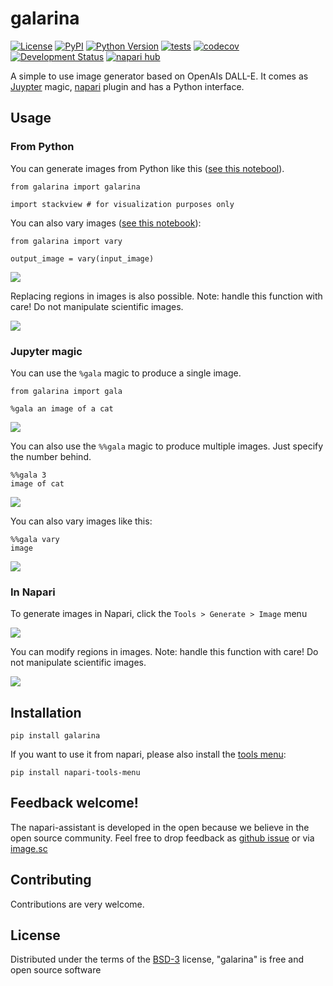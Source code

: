 # galarina
[![License](https://img.shields.io/pypi/l/galarina.svg?color=green)](https://github.com/haesleinhuepf/galarina/raw/master/LICENSE)
[![PyPI](https://img.shields.io/pypi/v/galarina.svg?color=green)](https://pypi.org/project/galarina)
[![Python Version](https://img.shields.io/pypi/pyversions/galarina.svg?color=green)](https://python.org)
[![tests](https://github.com/haesleinhuepf/galarina/workflows/tests/badge.svg)](https://github.com/haesleinhuepf/galarina/actions)
[![codecov](https://codecov.io/gh/haesleinhuepf/galarina/branch/master/graph/badge.svg)](https://codecov.io/gh/haesleinhuepf/galarina)
[![Development Status](https://img.shields.io/pypi/status/galarina.svg)](https://en.wikipedia.org/wiki/Software_release_life_cycle#Alpha)
[![napari hub](https://img.shields.io/endpoint?url=https://api.napari-hub.org/shields/galarina)](https://napari-hub.org/plugins/galarina)

A simple to use image generator based on OpenAIs DALL-E. It comes as [Juypter](https://jupyter.org/) magic, [napari](https://napari.org/) plugin and has a Python interface.

## Usage

### From Python

You can generate images from Python like this ([see this notebool](https://github.com/haesleinhuepf/galarina/blob/main/demo/demo_galarina.ipynb)).

```
from galarina import galarina

import stackview # for visualization purposes only
```

You can also vary images ([see this notebook](https://github.com/haesleinhuepf/galarina/blob/main/demo/demo_vary.ipynb)):
```
from galarina import vary

output_image = vary(input_image)
```

![](https://github.com/haesleinhuepf/galarina/raw/main/docs/images/vary_screenshot.png)

Replacing regions in images is also possible. Note: handle this function with care! Do not manipulate scientific images.

![](https://github.com/haesleinhuepf/galarina/raw/main/docs/images/jupyter_replace_screencast.gif)

### Jupyter magic

You can use the `%gala` magic to produce a single image.

```
from galarina import gala
```

```
%gala an image of a cat
```

![](https://github.com/haesleinhuepf/galarina/raw/main/docs/images/jupyter_screenshot.png)

You can also use the `%%gala` magic to produce multiple images. Just specify the number behind.

```
%%gala 3
image of cat
```

![](https://github.com/haesleinhuepf/galarina/raw/main/docs/images/jupyter_screencast.gif)

You can also vary images like this:
```
%%gala vary
image
```

![](https://github.com/haesleinhuepf/galarina/raw/main/docs/images/vary_jupyter_screenshot.png)

### In Napari

To generate images in Napari, click the `Tools > Generate > Image` menu

![](https://github.com/haesleinhuepf/galarina/raw/main/docs/images/napari_screenshot.png)

You can modify regions in images. Note: handle this function with care! Do not manipulate scientific images.


![](https://github.com/haesleinhuepf/galarina/raw/main/docs/images/replace_screencast.gif)

## Installation

```
pip install galarina
```

If you want to use it from napari, please also install the [tools menu](https://github.com/haesleinhuepf/napari-tools-menu):

```
pip install napari-tools-menu
```

## Feedback welcome!

The napari-assistant is developed in the open because we believe in the open source community. Feel free to drop feedback as [github issue](https://github.com/haesleinhuepf/galarina) or via [image.sc](https://image.sc)

## Contributing

Contributions are very welcome. 

## License

Distributed under the terms of the [BSD-3] license,
"galarina" is free and open source software

[BSD-3]: http://opensource.org/licenses/BSD-3-Clause

